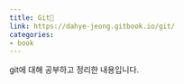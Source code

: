 ```yaml
---
title: Git📗
link: https://dahye-jeong.gitbook.io/git/
categories:
- book
---
```


git에 대해 공부하고 정리한 내용입니다.